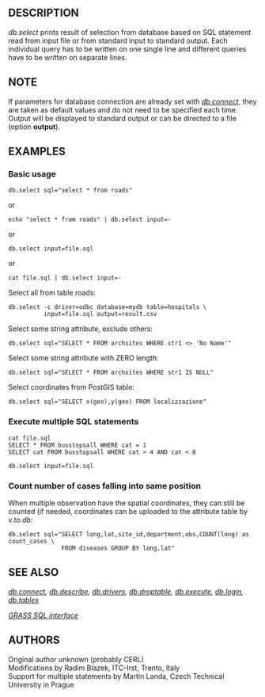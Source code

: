 ## DESCRIPTION

*db.select* prints result of selection from database based on SQL
statement read from input file or from standard input to standard
output. Each individual query has to be written on one single line and
different queries have to be written on separate lines.

## NOTE

If parameters for database connection are already set with
*[db.connect](db.connect.md)*, they are taken as default values and do
not need to be specified each time. Output will be displayed to standard
output or can be directed to a file (option **output**).

## EXAMPLES

### Basic usage

```shell
db.select sql="select * from roads"
```

or

```shell
echo "select * from roads" | db.select input=-
```

or

```shell
db.select input=file.sql
```

or

```shell
cat file.sql | db.select input=-
```

Select all from table roads:

```shell
db.select -c driver=odbc database=mydb table=hospitals \
          input=file.sql output=result.csv
```

Select some string attribute, exclude others:

```shell
db.select sql="SELECT * FROM archsites WHERE str1 <> 'No Name'"
```

Select some string attribute with ZERO length:

```shell
db.select sql="SELECT * FROM archsites WHERE str1 IS NULL"
```

Select coordinates from PostGIS table:

```shell
db.select sql="SELECT x(geo),y(geo) FROM localizzazione"
```

### Execute multiple SQL statements

```shell
cat file.sql
SELECT * FROM busstopsall WHERE cat = 1
SELECT cat FROM busstopsall WHERE cat > 4 AND cat < 8

db.select input=file.sql
```

### Count number of cases falling into same position

When multiple observation have the spatial coordinates, they can still
be counted (if needed, coordinates can be uploaded to the attribute
table by *v.to.db*:

```shell
db.select sql="SELECT long,lat,site_id,department,obs,COUNT(long) as count_cases \
               FROM diseases GROUP BY long,lat"
```

## SEE ALSO

*[db.connect](db.connect.md), [db.describe](db.describe.md),
[db.drivers](db.drivers.md), [db.droptable](db.droptable.md),
[db.execute](db.execute.md), [db.login](db.login.md),
[db.tables](db.tables.md)*

*[GRASS SQL interface](sql.md)*

## AUTHORS

Original author unknown (probably CERL)  
Modifications by Radim Blazek, ITC-Irst, Trento, Italy  
Support for multiple statements by Martin Landa, Czech Technical
University in Prague
